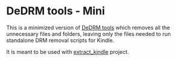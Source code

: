 # DeDRM tools - Mini

This is a minimized version of [DeDRM tools](https://github.com/apprenticeharper/DeDRM_tools) which removes all the unnecessary files and folders, leaving only the files needed to run standalone DRM removal scripts for Kindle.

It is meant to be used with [extract_kindle](https://github.com/fireattack/extract_kindle) project.